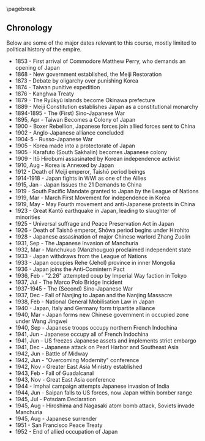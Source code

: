 \pagebreak

## Chronology

Below are some of the major dates relevant to this course, mostly limited to political history of the empire. 

* 1853 - First arrival of Commodore Matthew Perry, who demands an opening of Japan
* 1868 - New government established, the Meiji Restoration
* 1873 - Debate by oligarchy over punishing Korea
* 1874 - Taiwan punitive expedition
* 1876 - Kanghwa Treaty
* 1879 - The Ryūkyū islands become Okinawa prefecture
* 1889 - Meiji Constitution establishes Japan as a constitutional monarchy
* 1894-1895 - The (First) Sino-Japanese War
* 1895, Apr - Taiwan Becomes a Colony of Japan
* 1900 - Boxer Rebellion, Japanese forces join allied forces sent to China
* 1902 - Anglo-Japanese alliance concluded
* 1904-5 - Russo-Japanese War
* 1905 - Korea made into a protectorate of Japan
* 1905 - Karafuto (South Sakhalin) becomes Japanese colony
* 1909 - Itō Hirobumi assasinated by Korean independence activist
* 1910, Aug - Korea is Annexed by Japan
* 1912 - Death of Meiji emperor, Taishō period beings
* 1914-1918 - Japan fights in WWI as one of the Allies
* 1915, Jan - Japan Issues the 21 Demands to China
* 1919 - South Pacific Mandate granted to Japan by the League of Nations
* 1919, Mar - March First Movement for independence in Korea
* 1919, May - May Fourth movement and anti-Japanese protests in China
* 1923 - Great Kantō earthquake in Japan, leading to slaughter of minorities
* 1925 - Universal suffrage and Peace Preservation Act in Japan
* 1926 - Death of Taishō emperor, Shōwa period begins under Hirohito
* 1928 - Japanese assasination of major Chinese warlord Zhang Zuolin
* 1931, Sep - The Japanese Invasion of Manchuria
* 1932, Mar - Manchukuo (Manzhouguo) proclaimed independent state
* 1933 - Japan withdraws from the League of Nations 
* 1933 - Japan occupies Rehe (Jehol) province in inner Mongolia
* 1936 - Japan joins the Anti-Comintern Pact
* 1936, Feb - "2.26" attempted coup by Imperial Way faction in Tokyo
* 1937, Jul - The Marco Polo Bridge Incident
* 1937-1945 - The (Second) Sino-Japanese War
* 1937, Dec - Fall of Nanjing to Japan and the Nanjing Massacre
* 1938, Feb - National General Mobilisation Law in Japan
* 1940 - Japan, Italy and Germany form tripartite alliance
* 1940, Mar - Japan forms new Chinese government in occupied zone under Wang Jingwei
* 1940, Sep - Japanese troops occupy northern French Indochina
* 1941, Jun - Japanese occupy all of French Indochina
* 1941, Jun - US freezes Japanese assets and implements strict embargo
* 1941, Dec - Japanese attack on Pearl Harbor and Southeast Asia
* 1942, Jun - Battle of Midway
* 1942, Jun - "Overcoming Modernity" conference
* 1942, Nov - Greater East Asia Ministry established
* 1943, Feb - Fall of Guadalcanal
* 1943, Nov - Great East Asia conference
* 1944 - Imphal campaign attempts Japanese invasion of India
* 1944, Jun - Saipan falls to US forces, now Japan within bomber range
* 1945, Jul - Potsdam Declaration
* 1945, Aug - Hiroshima and Nagasaki atom bomb attack, Soviets invade Manchuria
* 1945, Aug - Japanese surrender
* 1951 - San Francisco Peace Treaty
* 1952 - End of allied occupation of Japan



